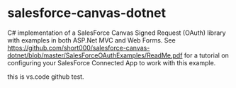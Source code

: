 salesforce-canvas-dotnet
========================

C# implementation of a SalesForce Canvas Signed Request (OAuth) library with examples in both ASP.Net MVC and Web Forms. See https://github.com/short000/salesforce-canvas-dotnet/blob/master/SalesForceOAuthExamples/ReadMe.pdf for a tutorial on configuring your SalesForce Connected App to work with this example.

this is vs.code github test.
